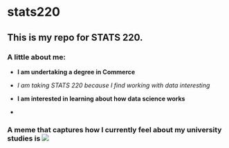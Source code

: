 # stats220

## This is my repo for STATS 220. 

### A little about me:
- **I am undertaking a degree in Commerce**
- *I am taking STATS 220 because I find working with data interesting*
- **I am interested in learning about how data science works**

- 

### A meme that captures how I currently feel about my university studies is ![]([https://64.media.tumblr.com/8e1f162588f53f0d2c0d5b94eac3db37/tumblr_o5hfv8Vu9T1vo2mjco2_540.gifv)
